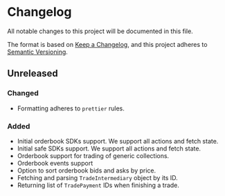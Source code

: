 # Changelog

All notable changes to this project will be documented in this file.

The format is based on [Keep a
Changelog](https://keepachangelog.com/en/1.0.0/), and this project adheres to
[Semantic Versioning](https://semver.org/spec/v2.0.0.html).

## Unreleased

### Changed

- Formatting adheres to `prettier` rules.

### Added

- Initial orderbook SDKs support. We support all actions and fetch state.
- Initial safe SDKs support. We support all actions and fetch state.
- Orderbook support for trading of generic collections.
- Orderbook events support
- Option to sort orderbook bids and asks by price.
- Fetching and parsing `TradeIntermediary` object by its ID.
- Returning list of `TradePayment` IDs when finishing a trade.
